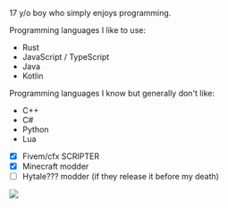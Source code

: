 17 y/o boy who simply enjoys programming.

Programming languages I like to use:
- Rust
- JavaScript / TypeScript
- Java
- Kotlin

Programming languages I know but generally don't like:
- C++
- C#
- Python
- Lua



- [x] Fivem/cfx SCRIPTER
- [x] Minecraft modder
- [ ] Hytale??? modder (if they release it before my death)

![](https://readme-now-playing.vercel.app/now-playing/q?uid=qs2u6w38no86px8mlrvo81si3)
